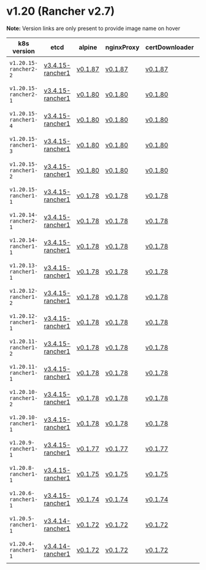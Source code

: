 # v1.20 (Rancher v2.7)

**Note:** Version links are only present to provide image name on hover

| k8s version| etcd| alpine| nginxProxy| certDownloader| kubernetesServicesSidecar| kubedns| dnsmasq| kubednsSidecar| kubednsAutoscaler| coredns| corednsAutoscaler| nodelocal| kubernetes| flannel| flannelCni| calicoNode| calicoCni| calicoControllers| calicoCtl| calicoFlexVol| canalNode| canalCni| canalControllers| canalFlannel| canalFlexVol| weaveNode| weaveCni| podInfraContainer| ingress| ingressBackend| ingressWebhook| metricsServer| windowsPodInfraContainer| aciCniDeployContainer| aciHostContainer| aciOpflexContainer| aciMcastContainer| aciOvsContainer| aciControllerContainer| aciGbpServerContainer| aciOpflexServerContainer |
| ----- | ----- | ----- | ----- | ----- | ----- | ----- | ----- | ----- | ----- | ----- | ----- | ----- | ----- | ----- | ----- | ----- | ----- | ----- | ----- | ----- | ----- | ----- | ----- | ----- | ----- | ----- | ----- | ----- | ----- | ----- | ----- | ----- | ----- | ----- | ----- | ----- | ----- | ----- | ----- | ----- | -----  |
| `v1.20.15-rancher2-2` | [v3.4.15-rancher1](## "rancher/mirrored-coreos-etcd")| [v0.1.87](## "rancher/rke-tools")| [v0.1.87](## "rancher/rke-tools")| [v0.1.87](## "rancher/rke-tools")| [v0.1.87](## "rancher/rke-tools")| [1.15.10](## "rancher/mirrored-k8s-dns-kube-dns")| [1.15.10](## "rancher/mirrored-k8s-dns-dnsmasq-nanny")| [1.15.10](## "rancher/mirrored-k8s-dns-sidecar")| [1.8.1](## "rancher/mirrored-cluster-proportional-autoscaler")| [1.8.0](## "rancher/mirrored-coredns-coredns")| [1.8.1](## "rancher/mirrored-cluster-proportional-autoscaler")| [1.15.13](## "rancher/mirrored-k8s-dns-node-cache")| [v1.20.15-rancher2](## "rancher/hyperkube")| [v0.15.1](## "rancher/mirrored-coreos-flannel")| [v0.3.0-rancher6](## "rancher/flannel-cni")| [v3.17.2](## "rancher/mirrored-calico-node")| [v3.17.2](## "rancher/mirrored-calico-cni")| [v3.17.2](## "rancher/mirrored-calico-kube-controllers")| [v3.17.2](## "rancher/mirrored-calico-ctl")| [v3.17.2](## "rancher/mirrored-calico-pod2daemon-flexvol")| [v3.17.2](## "rancher/mirrored-calico-node")| [v3.17.2](## "rancher/mirrored-calico-cni")| [v3.17.2](## "rancher/mirrored-calico-kube-controllers")| [v0.15.1](## "rancher/mirrored-coreos-flannel")| [v3.17.2](## "rancher/mirrored-calico-pod2daemon-flexvol")| [2.8.1](## "weaveworks/weave-kube")| [2.8.1](## "weaveworks/weave-npc")| [3.6](## "rancher/mirrored-pause")| [nginx-1.2.1-rancher1](## "rancher/nginx-ingress-controller")| [1.5-rancher1](## "rancher/mirrored-nginx-ingress-controller-defaultbackend")| [v1.1.1](## "rancher/mirrored-ingress-nginx-kube-webhook-certgen")| [v0.5.0](## "rancher/mirrored-metrics-server")| [3.6](## "rancher/mirrored-pause")| [5.2.3.2.1d150da](## "noiro/cnideploy")| [5.2.3.2.1d150da](## "noiro/aci-containers-host")| [5.2.3.2.1d150da](## "noiro/opflex")| [5.2.3.2.1d150da](## "noiro/opflex")| [5.2.3.2.1d150da](## "noiro/openvswitch")| [5.2.3.2.1d150da](## "noiro/aci-containers-controller")| [5.2.3.2.1d150da](## "noiro/gbp-server")| [5.2.3.2.1d150da](## "noiro/opflex-server") |
| `v1.20.15-rancher2-1` | [v3.4.15-rancher1](## "rancher/mirrored-coreos-etcd")| [v0.1.80](## "rancher/rke-tools")| [v0.1.80](## "rancher/rke-tools")| [v0.1.80](## "rancher/rke-tools")| [v0.1.80](## "rancher/rke-tools")| [1.15.10](## "rancher/mirrored-k8s-dns-kube-dns")| [1.15.10](## "rancher/mirrored-k8s-dns-dnsmasq-nanny")| [1.15.10](## "rancher/mirrored-k8s-dns-sidecar")| [1.8.1](## "rancher/mirrored-cluster-proportional-autoscaler")| [1.8.0](## "rancher/mirrored-coredns-coredns")| [1.8.1](## "rancher/mirrored-cluster-proportional-autoscaler")| [1.15.13](## "rancher/mirrored-k8s-dns-node-cache")| [v1.20.15-rancher2](## "rancher/hyperkube")| [v0.15.1](## "rancher/mirrored-coreos-flannel")| [v0.3.0-rancher6](## "rancher/flannel-cni")| [v3.17.2](## "rancher/mirrored-calico-node")| [v3.17.2](## "rancher/mirrored-calico-cni")| [v3.17.2](## "rancher/mirrored-calico-kube-controllers")| [v3.17.2](## "rancher/mirrored-calico-ctl")| [v3.17.2](## "rancher/mirrored-calico-pod2daemon-flexvol")| [v3.17.2](## "rancher/mirrored-calico-node")| [v3.17.2](## "rancher/mirrored-calico-cni")| [v3.17.2](## "rancher/mirrored-calico-kube-controllers")| [v0.15.1](## "rancher/mirrored-coreos-flannel")| [v3.17.2](## "rancher/mirrored-calico-pod2daemon-flexvol")| [2.8.1](## "weaveworks/weave-kube")| [2.8.1](## "weaveworks/weave-npc")| [3.6](## "rancher/mirrored-pause")| [nginx-1.2.1-rancher1](## "rancher/nginx-ingress-controller")| [1.5-rancher1](## "rancher/mirrored-nginx-ingress-controller-defaultbackend")| [v1.1.1](## "rancher/mirrored-ingress-nginx-kube-webhook-certgen")| [v0.5.0](## "rancher/mirrored-metrics-server")| [3.6](## "rancher/mirrored-pause")| [5.1.1.0.1ae238a](## "noiro/cnideploy")| [5.1.1.0.1ae238a](## "noiro/aci-containers-host")| [5.1.1.0.1ae238a](## "noiro/opflex")| [5.1.1.0.1ae238a](## "noiro/opflex")| [5.1.1.0.1ae238a](## "noiro/openvswitch")| [5.1.1.0.1ae238a](## "noiro/aci-containers-controller")| [5.1.1.0.1ae238a](## "noiro/gbp-server")| [5.1.1.0.1ae238a](## "noiro/opflex-server") |
| `v1.20.15-rancher1-4` | [v3.4.15-rancher1](## "rancher/mirrored-coreos-etcd")| [v0.1.80](## "rancher/rke-tools")| [v0.1.80](## "rancher/rke-tools")| [v0.1.80](## "rancher/rke-tools")| [v0.1.80](## "rancher/rke-tools")| [1.15.10](## "rancher/mirrored-k8s-dns-kube-dns")| [1.15.10](## "rancher/mirrored-k8s-dns-dnsmasq-nanny")| [1.15.10](## "rancher/mirrored-k8s-dns-sidecar")| [1.8.1](## "rancher/mirrored-cluster-proportional-autoscaler")| [1.8.0](## "rancher/mirrored-coredns-coredns")| [1.8.1](## "rancher/mirrored-cluster-proportional-autoscaler")| [1.15.13](## "rancher/mirrored-k8s-dns-node-cache")| [v1.20.15-rancher1](## "rancher/hyperkube")| [v0.15.1](## "rancher/mirrored-coreos-flannel")| [v0.3.0-rancher6](## "rancher/flannel-cni")| [v3.17.2](## "rancher/mirrored-calico-node")| [v3.17.2](## "rancher/mirrored-calico-cni")| [v3.17.2](## "rancher/mirrored-calico-kube-controllers")| [v3.17.2](## "rancher/mirrored-calico-ctl")| [v3.17.2](## "rancher/mirrored-calico-pod2daemon-flexvol")| [v3.17.2](## "rancher/mirrored-calico-node")| [v3.17.2](## "rancher/mirrored-calico-cni")| [v3.17.2](## "rancher/mirrored-calico-kube-controllers")| [v0.15.1](## "rancher/mirrored-coreos-flannel")| [v3.17.2](## "rancher/mirrored-calico-pod2daemon-flexvol")| [2.8.1](## "weaveworks/weave-kube")| [2.8.1](## "weaveworks/weave-npc")| [3.6](## "rancher/mirrored-pause")| [nginx-1.2.1-rancher1](## "rancher/nginx-ingress-controller")| [1.5-rancher1](## "rancher/mirrored-nginx-ingress-controller-defaultbackend")| [v1.1.1](## "rancher/mirrored-ingress-nginx-kube-webhook-certgen")| [v0.5.0](## "rancher/mirrored-metrics-server")| [3.6](## "rancher/mirrored-pause")| [5.1.1.0.1ae238a](## "noiro/cnideploy")| [5.1.1.0.1ae238a](## "noiro/aci-containers-host")| [5.1.1.0.1ae238a](## "noiro/opflex")| [5.1.1.0.1ae238a](## "noiro/opflex")| [5.1.1.0.1ae238a](## "noiro/openvswitch")| [5.1.1.0.1ae238a](## "noiro/aci-containers-controller")| [5.1.1.0.1ae238a](## "noiro/gbp-server")| [5.1.1.0.1ae238a](## "noiro/opflex-server") |
| `v1.20.15-rancher1-3` | [v3.4.15-rancher1](## "rancher/mirrored-coreos-etcd")| [v0.1.80](## "rancher/rke-tools")| [v0.1.80](## "rancher/rke-tools")| [v0.1.80](## "rancher/rke-tools")| [v0.1.80](## "rancher/rke-tools")| [1.15.10](## "rancher/mirrored-k8s-dns-kube-dns")| [1.15.10](## "rancher/mirrored-k8s-dns-dnsmasq-nanny")| [1.15.10](## "rancher/mirrored-k8s-dns-sidecar")| [1.8.1](## "rancher/mirrored-cluster-proportional-autoscaler")| [1.8.0](## "rancher/mirrored-coredns-coredns")| [1.8.1](## "rancher/mirrored-cluster-proportional-autoscaler")| [1.15.13](## "rancher/mirrored-k8s-dns-node-cache")| [v1.20.15-rancher1](## "rancher/hyperkube")| [v0.15.1](## "rancher/mirrored-coreos-flannel")| [v0.3.0-rancher6](## "rancher/flannel-cni")| [v3.17.2](## "rancher/mirrored-calico-node")| [v3.17.2](## "rancher/mirrored-calico-cni")| [v3.17.2](## "rancher/mirrored-calico-kube-controllers")| [v3.17.2](## "rancher/mirrored-calico-ctl")| [v3.17.2](## "rancher/mirrored-calico-pod2daemon-flexvol")| [v3.17.2](## "rancher/mirrored-calico-node")| [v3.17.2](## "rancher/mirrored-calico-cni")| [v3.17.2](## "rancher/mirrored-calico-kube-controllers")| [v0.15.1](## "rancher/mirrored-coreos-flannel")| [v3.17.2](## "rancher/mirrored-calico-pod2daemon-flexvol")| [2.8.1](## "weaveworks/weave-kube")| [2.8.1](## "weaveworks/weave-npc")| [3.6](## "rancher/mirrored-pause")| [nginx-1.2.0-rancher1](## "rancher/nginx-ingress-controller")| [1.5-rancher1](## "rancher/mirrored-nginx-ingress-controller-defaultbackend")| [v1.1.1](## "rancher/mirrored-ingress-nginx-kube-webhook-certgen")| [v0.5.0](## "rancher/mirrored-metrics-server")| [3.6](## "rancher/mirrored-pause")| [5.1.1.0.1ae238a](## "noiro/cnideploy")| [5.1.1.0.1ae238a](## "noiro/aci-containers-host")| [5.1.1.0.1ae238a](## "noiro/opflex")| [5.1.1.0.1ae238a](## "noiro/opflex")| [5.1.1.0.1ae238a](## "noiro/openvswitch")| [5.1.1.0.1ae238a](## "noiro/aci-containers-controller")| [5.1.1.0.1ae238a](## "noiro/gbp-server")| [5.1.1.0.1ae238a](## "noiro/opflex-server") |
| `v1.20.15-rancher1-2` | [v3.4.15-rancher1](## "rancher/mirrored-coreos-etcd")| [v0.1.80](## "rancher/rke-tools")| [v0.1.80](## "rancher/rke-tools")| [v0.1.80](## "rancher/rke-tools")| [v0.1.80](## "rancher/rke-tools")| [1.15.10](## "rancher/mirrored-k8s-dns-kube-dns")| [1.15.10](## "rancher/mirrored-k8s-dns-dnsmasq-nanny")| [1.15.10](## "rancher/mirrored-k8s-dns-sidecar")| [1.8.1](## "rancher/mirrored-cluster-proportional-autoscaler")| [1.8.0](## "rancher/mirrored-coredns-coredns")| [1.8.1](## "rancher/mirrored-cluster-proportional-autoscaler")| [1.15.13](## "rancher/mirrored-k8s-dns-node-cache")| [v1.20.15-rancher1](## "rancher/hyperkube")| [v0.15.1](## "rancher/mirrored-coreos-flannel")| [v0.3.0-rancher6](## "rancher/flannel-cni")| [v3.17.2](## "rancher/mirrored-calico-node")| [v3.17.2](## "rancher/mirrored-calico-cni")| [v3.17.2](## "rancher/mirrored-calico-kube-controllers")| [v3.17.2](## "rancher/mirrored-calico-ctl")| [v3.17.2](## "rancher/mirrored-calico-pod2daemon-flexvol")| [v3.17.2](## "rancher/mirrored-calico-node")| [v3.17.2](## "rancher/mirrored-calico-cni")| [v3.17.2](## "rancher/mirrored-calico-kube-controllers")| [v0.15.1](## "rancher/mirrored-coreos-flannel")| [v3.17.2](## "rancher/mirrored-calico-pod2daemon-flexvol")| [2.8.1](## "weaveworks/weave-kube")| [2.8.1](## "weaveworks/weave-npc")| [3.6](## "rancher/mirrored-pause")| [nginx-1.1.0-rancher1](## "rancher/nginx-ingress-controller")| [1.5-rancher1](## "rancher/mirrored-nginx-ingress-controller-defaultbackend")| [v1.1.1](## "rancher/mirrored-ingress-nginx-kube-webhook-certgen")| [v0.5.0](## "rancher/mirrored-metrics-server")| [3.6](## "rancher/mirrored-pause")| [5.1.1.0.1ae238a](## "noiro/cnideploy")| [5.1.1.0.1ae238a](## "noiro/aci-containers-host")| [5.1.1.0.1ae238a](## "noiro/opflex")| [5.1.1.0.1ae238a](## "noiro/opflex")| [5.1.1.0.1ae238a](## "noiro/openvswitch")| [5.1.1.0.1ae238a](## "noiro/aci-containers-controller")| [5.1.1.0.1ae238a](## "noiro/gbp-server")| [5.1.1.0.1ae238a](## "noiro/opflex-server") |
| `v1.20.15-rancher1-1` | [v3.4.15-rancher1](## "rancher/mirrored-coreos-etcd")| [v0.1.78](## "rancher/rke-tools")| [v0.1.78](## "rancher/rke-tools")| [v0.1.78](## "rancher/rke-tools")| [v0.1.78](## "rancher/rke-tools")| [1.15.10](## "rancher/mirrored-k8s-dns-kube-dns")| [1.15.10](## "rancher/mirrored-k8s-dns-dnsmasq-nanny")| [1.15.10](## "rancher/mirrored-k8s-dns-sidecar")| [1.8.1](## "rancher/mirrored-cluster-proportional-autoscaler")| [1.8.0](## "rancher/mirrored-coredns-coredns")| [1.8.1](## "rancher/mirrored-cluster-proportional-autoscaler")| [1.15.13](## "rancher/mirrored-k8s-dns-node-cache")| [v1.20.15-rancher1](## "rancher/hyperkube")| [v0.15.1](## "rancher/mirrored-coreos-flannel")| [v0.3.0-rancher6](## "rancher/flannel-cni")| [v3.17.2](## "rancher/mirrored-calico-node")| [v3.17.2](## "rancher/mirrored-calico-cni")| [v3.17.2](## "rancher/mirrored-calico-kube-controllers")| [v3.17.2](## "rancher/mirrored-calico-ctl")| [v3.17.2](## "rancher/mirrored-calico-pod2daemon-flexvol")| [v3.17.2](## "rancher/mirrored-calico-node")| [v3.17.2](## "rancher/mirrored-calico-cni")| [v3.17.2](## "rancher/mirrored-calico-kube-controllers")| [v0.15.1](## "rancher/mirrored-coreos-flannel")| [v3.17.2](## "rancher/mirrored-calico-pod2daemon-flexvol")| [2.8.1](## "weaveworks/weave-kube")| [2.8.1](## "weaveworks/weave-npc")| [3.2](## "rancher/mirrored-pause")| [nginx-1.1.0-rancher1](## "rancher/nginx-ingress-controller")| [1.5-rancher1](## "rancher/mirrored-nginx-ingress-controller-defaultbackend")| [v1.1.1](## "rancher/mirrored-ingress-nginx-kube-webhook-certgen")| [v0.5.0](## "rancher/mirrored-metrics-server")| [v0.1.6](## "rancher/kubelet-pause")| [5.1.1.0.1ae238a](## "noiro/cnideploy")| [5.1.1.0.1ae238a](## "noiro/aci-containers-host")| [5.1.1.0.1ae238a](## "noiro/opflex")| [5.1.1.0.1ae238a](## "noiro/opflex")| [5.1.1.0.1ae238a](## "noiro/openvswitch")| [5.1.1.0.1ae238a](## "noiro/aci-containers-controller")| [5.1.1.0.1ae238a](## "noiro/gbp-server")| [5.1.1.0.1ae238a](## "noiro/opflex-server") |
| `v1.20.14-rancher2-1` | [v3.4.15-rancher1](## "rancher/mirrored-coreos-etcd")| [v0.1.78](## "rancher/rke-tools")| [v0.1.78](## "rancher/rke-tools")| [v0.1.78](## "rancher/rke-tools")| [v0.1.78](## "rancher/rke-tools")| [1.15.10](## "rancher/mirrored-k8s-dns-kube-dns")| [1.15.10](## "rancher/mirrored-k8s-dns-dnsmasq-nanny")| [1.15.10](## "rancher/mirrored-k8s-dns-sidecar")| [1.8.1](## "rancher/mirrored-cluster-proportional-autoscaler")| [1.8.0](## "rancher/mirrored-coredns-coredns")| [1.8.1](## "rancher/mirrored-cluster-proportional-autoscaler")| [1.15.13](## "rancher/mirrored-k8s-dns-node-cache")| [v1.20.14-rancher2](## "rancher/hyperkube")| [v0.15.1](## "rancher/mirrored-coreos-flannel")| [v0.3.0-rancher6](## "rancher/flannel-cni")| [v3.17.2](## "rancher/mirrored-calico-node")| [v3.17.2](## "rancher/mirrored-calico-cni")| [v3.17.2](## "rancher/mirrored-calico-kube-controllers")| [v3.17.2](## "rancher/mirrored-calico-ctl")| [v3.17.2](## "rancher/mirrored-calico-pod2daemon-flexvol")| [v3.17.2](## "rancher/mirrored-calico-node")| [v3.17.2](## "rancher/mirrored-calico-cni")| [v3.17.2](## "rancher/mirrored-calico-kube-controllers")| [v0.15.1](## "rancher/mirrored-coreos-flannel")| [v3.17.2](## "rancher/mirrored-calico-pod2daemon-flexvol")| [2.8.1](## "weaveworks/weave-kube")| [2.8.1](## "weaveworks/weave-npc")| [3.2](## "rancher/mirrored-pause")| [nginx-0.49.3-rancher1](## "rancher/nginx-ingress-controller")| [1.5-rancher1](## "rancher/mirrored-nginx-ingress-controller-defaultbackend")| [v1.1.1](## "rancher/mirrored-ingress-nginx-kube-webhook-certgen")| [v0.5.0](## "rancher/mirrored-metrics-server")| [v0.1.6](## "rancher/kubelet-pause")| [5.1.1.0.1ae238a](## "noiro/cnideploy")| [5.1.1.0.1ae238a](## "noiro/aci-containers-host")| [5.1.1.0.1ae238a](## "noiro/opflex")| [5.1.1.0.1ae238a](## "noiro/opflex")| [5.1.1.0.1ae238a](## "noiro/openvswitch")| [5.1.1.0.1ae238a](## "noiro/aci-containers-controller")| [5.1.1.0.1ae238a](## "noiro/gbp-server")| [5.1.1.0.1ae238a](## "noiro/opflex-server") |
| `v1.20.14-rancher1-1` | [v3.4.15-rancher1](## "rancher/mirrored-coreos-etcd")| [v0.1.78](## "rancher/rke-tools")| [v0.1.78](## "rancher/rke-tools")| [v0.1.78](## "rancher/rke-tools")| [v0.1.78](## "rancher/rke-tools")| [1.15.10](## "rancher/mirrored-k8s-dns-kube-dns")| [1.15.10](## "rancher/mirrored-k8s-dns-dnsmasq-nanny")| [1.15.10](## "rancher/mirrored-k8s-dns-sidecar")| [1.8.1](## "rancher/mirrored-cluster-proportional-autoscaler")| [1.8.0](## "rancher/mirrored-coredns-coredns")| [1.8.1](## "rancher/mirrored-cluster-proportional-autoscaler")| [1.15.13](## "rancher/mirrored-k8s-dns-node-cache")| [v1.20.14-rancher1](## "rancher/hyperkube")| [v0.15.1](## "rancher/mirrored-coreos-flannel")| [v0.3.0-rancher6](## "rancher/flannel-cni")| [v3.17.2](## "rancher/mirrored-calico-node")| [v3.17.2](## "rancher/mirrored-calico-cni")| [v3.17.2](## "rancher/mirrored-calico-kube-controllers")| [v3.17.2](## "rancher/mirrored-calico-ctl")| [v3.17.2](## "rancher/mirrored-calico-pod2daemon-flexvol")| [v3.17.2](## "rancher/mirrored-calico-node")| [v3.17.2](## "rancher/mirrored-calico-cni")| [v3.17.2](## "rancher/mirrored-calico-kube-controllers")| [v0.15.1](## "rancher/mirrored-coreos-flannel")| [v3.17.2](## "rancher/mirrored-calico-pod2daemon-flexvol")| [2.8.1](## "weaveworks/weave-kube")| [2.8.1](## "weaveworks/weave-npc")| [3.2](## "rancher/mirrored-pause")| [nginx-0.49.3-rancher1](## "rancher/nginx-ingress-controller")| [1.5-rancher1](## "rancher/mirrored-nginx-ingress-controller-defaultbackend")| [v1.1.1](## "rancher/mirrored-ingress-nginx-kube-webhook-certgen")| [v0.4.1](## "rancher/mirrored-metrics-server")| [v0.1.6](## "rancher/kubelet-pause")| [5.1.1.0.1ae238a](## "noiro/cnideploy")| [5.1.1.0.1ae238a](## "noiro/aci-containers-host")| [5.1.1.0.1ae238a](## "noiro/opflex")| [5.1.1.0.1ae238a](## "noiro/opflex")| [5.1.1.0.1ae238a](## "noiro/openvswitch")| [5.1.1.0.1ae238a](## "noiro/aci-containers-controller")| [5.1.1.0.1ae238a](## "noiro/gbp-server")| [5.1.1.0.1ae238a](## "noiro/opflex-server") |
| `v1.20.13-rancher1-1` | [v3.4.15-rancher1](## "rancher/mirrored-coreos-etcd")| [v0.1.78](## "rancher/rke-tools")| [v0.1.78](## "rancher/rke-tools")| [v0.1.78](## "rancher/rke-tools")| [v0.1.78](## "rancher/rke-tools")| [1.15.10](## "rancher/mirrored-k8s-dns-kube-dns")| [1.15.10](## "rancher/mirrored-k8s-dns-dnsmasq-nanny")| [1.15.10](## "rancher/mirrored-k8s-dns-sidecar")| [1.8.1](## "rancher/mirrored-cluster-proportional-autoscaler")| [1.8.0](## "rancher/mirrored-coredns-coredns")| [1.8.1](## "rancher/mirrored-cluster-proportional-autoscaler")| [1.15.13](## "rancher/mirrored-k8s-dns-node-cache")| [v1.20.13-rancher1](## "rancher/hyperkube")| [v0.15.1](## "rancher/mirrored-coreos-flannel")| [v0.3.0-rancher6](## "rancher/flannel-cni")| [v3.17.2](## "rancher/mirrored-calico-node")| [v3.17.2](## "rancher/mirrored-calico-cni")| [v3.17.2](## "rancher/mirrored-calico-kube-controllers")| [v3.17.2](## "rancher/mirrored-calico-ctl")| [v3.17.2](## "rancher/mirrored-calico-pod2daemon-flexvol")| [v3.17.2](## "rancher/mirrored-calico-node")| [v3.17.2](## "rancher/mirrored-calico-cni")| [v3.17.2](## "rancher/mirrored-calico-kube-controllers")| [v0.15.1](## "rancher/mirrored-coreos-flannel")| [v3.17.2](## "rancher/mirrored-calico-pod2daemon-flexvol")| [2.8.1](## "weaveworks/weave-kube")| [2.8.1](## "weaveworks/weave-npc")| [3.2](## "rancher/mirrored-pause")| [nginx-0.49.3-rancher1](## "rancher/nginx-ingress-controller")| [1.5-rancher1](## "rancher/mirrored-nginx-ingress-controller-defaultbackend")| [v1.1.1](## "rancher/mirrored-ingress-nginx-kube-webhook-certgen")| [v0.4.1](## "rancher/mirrored-metrics-server")| [v0.1.6](## "rancher/kubelet-pause")| [5.1.1.0.1ae238a](## "noiro/cnideploy")| [5.1.1.0.1ae238a](## "noiro/aci-containers-host")| [5.1.1.0.1ae238a](## "noiro/opflex")| [5.1.1.0.1ae238a](## "noiro/opflex")| [5.1.1.0.1ae238a](## "noiro/openvswitch")| [5.1.1.0.1ae238a](## "noiro/aci-containers-controller")| [5.1.1.0.1ae238a](## "noiro/gbp-server")| [5.1.1.0.1ae238a](## "noiro/opflex-server") |
| `v1.20.12-rancher1-2` | [v3.4.15-rancher1](## "rancher/mirrored-coreos-etcd")| [v0.1.78](## "rancher/rke-tools")| [v0.1.78](## "rancher/rke-tools")| [v0.1.78](## "rancher/rke-tools")| [v0.1.78](## "rancher/rke-tools")| [1.15.10](## "rancher/mirrored-k8s-dns-kube-dns")| [1.15.10](## "rancher/mirrored-k8s-dns-dnsmasq-nanny")| [1.15.10](## "rancher/mirrored-k8s-dns-sidecar")| [1.8.1](## "rancher/mirrored-cluster-proportional-autoscaler")| [1.8.0](## "rancher/mirrored-coredns-coredns")| [1.8.1](## "rancher/mirrored-cluster-proportional-autoscaler")| [1.15.13](## "rancher/mirrored-k8s-dns-node-cache")| [v1.20.12-rancher1](## "rancher/hyperkube")| [v0.15.1](## "rancher/mirrored-coreos-flannel")| [v0.3.0-rancher6](## "rancher/flannel-cni")| [v3.17.2](## "rancher/mirrored-calico-node")| [v3.17.2](## "rancher/mirrored-calico-cni")| [v3.17.2](## "rancher/mirrored-calico-kube-controllers")| [v3.17.2](## "rancher/mirrored-calico-ctl")| [v3.17.2](## "rancher/mirrored-calico-pod2daemon-flexvol")| [v3.17.2](## "rancher/mirrored-calico-node")| [v3.17.2](## "rancher/mirrored-calico-cni")| [v3.17.2](## "rancher/mirrored-calico-kube-controllers")| [v0.15.1](## "rancher/mirrored-coreos-flannel")| [v3.17.2](## "rancher/mirrored-calico-pod2daemon-flexvol")| [2.8.1](## "weaveworks/weave-kube")| [2.8.1](## "weaveworks/weave-npc")| [3.2](## "rancher/mirrored-pause")| [nginx-0.49.3-rancher1](## "rancher/nginx-ingress-controller")| [1.5-rancher1](## "rancher/mirrored-nginx-ingress-controller-defaultbackend")| [v1.1.1](## "rancher/mirrored-ingress-nginx-kube-webhook-certgen")| [v0.4.1](## "rancher/mirrored-metrics-server")| [v0.1.6](## "rancher/kubelet-pause")| [5.1.1.0.1ae238a](## "noiro/cnideploy")| [5.1.1.0.1ae238a](## "noiro/aci-containers-host")| [5.1.1.0.1ae238a](## "noiro/opflex")| [5.1.1.0.1ae238a](## "noiro/opflex")| [5.1.1.0.1ae238a](## "noiro/openvswitch")| [5.1.1.0.1ae238a](## "noiro/aci-containers-controller")| [5.1.1.0.1ae238a](## "noiro/gbp-server")| [5.1.1.0.1ae238a](## "noiro/opflex-server") |
| `v1.20.12-rancher1-1` | [v3.4.15-rancher1](## "rancher/mirrored-coreos-etcd")| [v0.1.78](## "rancher/rke-tools")| [v0.1.78](## "rancher/rke-tools")| [v0.1.78](## "rancher/rke-tools")| [v0.1.78](## "rancher/rke-tools")| [1.15.10](## "rancher/mirrored-k8s-dns-kube-dns")| [1.15.10](## "rancher/mirrored-k8s-dns-dnsmasq-nanny")| [1.15.10](## "rancher/mirrored-k8s-dns-sidecar")| [1.8.1](## "rancher/mirrored-cluster-proportional-autoscaler")| [1.8.0](## "rancher/mirrored-coredns-coredns")| [1.8.1](## "rancher/mirrored-cluster-proportional-autoscaler")| [1.15.13](## "rancher/mirrored-k8s-dns-node-cache")| [v1.20.12-rancher1](## "rancher/hyperkube")| [v0.13.0](## "rancher/mirrored-coreos-flannel")| [v0.3.0-rancher6](## "rancher/flannel-cni")| [v3.17.2](## "rancher/mirrored-calico-node")| [v3.17.2](## "rancher/mirrored-calico-cni")| [v3.17.2](## "rancher/mirrored-calico-kube-controllers")| [v3.17.2](## "rancher/mirrored-calico-ctl")| [v3.17.2](## "rancher/mirrored-calico-pod2daemon-flexvol")| [v3.17.2](## "rancher/mirrored-calico-node")| [v3.17.2](## "rancher/mirrored-calico-cni")| [v3.17.2](## "rancher/mirrored-calico-kube-controllers")| [v0.13.0-rancher1](## "rancher/coreos-flannel")| [v3.17.2](## "rancher/mirrored-calico-pod2daemon-flexvol")| [2.8.1](## "weaveworks/weave-kube")| [2.8.1](## "weaveworks/weave-npc")| [3.2](## "rancher/mirrored-pause")| [nginx-0.49.3-rancher1](## "rancher/nginx-ingress-controller")| [1.5-rancher1](## "rancher/mirrored-nginx-ingress-controller-defaultbackend")| [v1.1.1](## "rancher/mirrored-ingress-nginx-kube-webhook-certgen")| [v0.4.1](## "rancher/mirrored-metrics-server")| [v0.1.6](## "rancher/kubelet-pause")| [5.1.1.0.1ae238a](## "noiro/cnideploy")| [5.1.1.0.1ae238a](## "noiro/aci-containers-host")| [5.1.1.0.1ae238a](## "noiro/opflex")| [5.1.1.0.1ae238a](## "noiro/opflex")| [5.1.1.0.1ae238a](## "noiro/openvswitch")| [5.1.1.0.1ae238a](## "noiro/aci-containers-controller")| [5.1.1.0.1ae238a](## "noiro/gbp-server")| [5.1.1.0.1ae238a](## "noiro/opflex-server") |
| `v1.20.11-rancher1-2` | [v3.4.15-rancher1](## "rancher/mirrored-coreos-etcd")| [v0.1.78](## "rancher/rke-tools")| [v0.1.78](## "rancher/rke-tools")| [v0.1.78](## "rancher/rke-tools")| [v0.1.78](## "rancher/rke-tools")| [1.15.10](## "rancher/mirrored-k8s-dns-kube-dns")| [1.15.10](## "rancher/mirrored-k8s-dns-dnsmasq-nanny")| [1.15.10](## "rancher/mirrored-k8s-dns-sidecar")| [1.8.1](## "rancher/mirrored-cluster-proportional-autoscaler")| [1.8.0](## "rancher/mirrored-coredns-coredns")| [1.8.1](## "rancher/mirrored-cluster-proportional-autoscaler")| [1.15.13](## "rancher/mirrored-k8s-dns-node-cache")| [v1.20.11-rancher1](## "rancher/hyperkube")| [v0.13.0](## "rancher/mirrored-coreos-flannel")| [v0.3.0-rancher6](## "rancher/flannel-cni")| [v3.17.2](## "rancher/mirrored-calico-node")| [v3.17.2](## "rancher/mirrored-calico-cni")| [v3.17.2](## "rancher/mirrored-calico-kube-controllers")| [v3.17.2](## "rancher/mirrored-calico-ctl")| [v3.17.2](## "rancher/mirrored-calico-pod2daemon-flexvol")| [v3.17.2](## "rancher/mirrored-calico-node")| [v3.17.2](## "rancher/mirrored-calico-cni")| [v3.17.2](## "rancher/mirrored-calico-kube-controllers")| [v0.13.0-rancher1](## "rancher/coreos-flannel")| [v3.17.2](## "rancher/mirrored-calico-pod2daemon-flexvol")| [2.8.1](## "weaveworks/weave-kube")| [2.8.1](## "weaveworks/weave-npc")| [3.2](## "rancher/mirrored-pause")| [nginx-0.48.1-rancher1](## "rancher/nginx-ingress-controller")| [1.5-rancher1](## "rancher/mirrored-nginx-ingress-controller-defaultbackend")| [v1.5.1](## "rancher/mirrored-jettech-kube-webhook-certgen")| [v0.4.1](## "rancher/mirrored-metrics-server")| [v0.1.6](## "rancher/kubelet-pause")| [5.1.1.0.1ae238a](## "noiro/cnideploy")| [5.1.1.0.1ae238a](## "noiro/aci-containers-host")| [5.1.1.0.1ae238a](## "noiro/opflex")| [5.1.1.0.1ae238a](## "noiro/opflex")| [5.1.1.0.1ae238a](## "noiro/openvswitch")| [5.1.1.0.1ae238a](## "noiro/aci-containers-controller")| [5.1.1.0.1ae238a](## "noiro/gbp-server")| [5.1.1.0.1ae238a](## "noiro/opflex-server") |
| `v1.20.11-rancher1-1` | [v3.4.15-rancher1](## "rancher/mirrored-coreos-etcd")| [v0.1.78](## "rancher/rke-tools")| [v0.1.78](## "rancher/rke-tools")| [v0.1.78](## "rancher/rke-tools")| [v0.1.78](## "rancher/rke-tools")| [1.15.10](## "rancher/mirrored-k8s-dns-kube-dns")| [1.15.10](## "rancher/mirrored-k8s-dns-dnsmasq-nanny")| [1.15.10](## "rancher/mirrored-k8s-dns-sidecar")| [1.8.1](## "rancher/mirrored-cluster-proportional-autoscaler")| [1.8.0](## "rancher/mirrored-coredns-coredns")| [1.8.1](## "rancher/mirrored-cluster-proportional-autoscaler")| [1.15.13](## "rancher/mirrored-k8s-dns-node-cache")| [v1.20.11-rancher1](## "rancher/hyperkube")| [v0.13.0](## "rancher/mirrored-coreos-flannel")| [v0.3.0-rancher6](## "rancher/flannel-cni")| [v3.17.2](## "rancher/mirrored-calico-node")| [v3.17.2](## "rancher/mirrored-calico-cni")| [v3.17.2](## "rancher/mirrored-calico-kube-controllers")| [v3.17.2](## "rancher/mirrored-calico-ctl")| [v3.17.2](## "rancher/mirrored-calico-pod2daemon-flexvol")| [v3.17.2](## "rancher/mirrored-calico-node")| [v3.17.2](## "rancher/mirrored-calico-cni")| [v3.17.2](## "rancher/mirrored-calico-kube-controllers")| [v0.13.0-rancher1](## "rancher/coreos-flannel")| [v3.17.2](## "rancher/mirrored-calico-pod2daemon-flexvol")| [2.8.1](## "weaveworks/weave-kube")| [2.8.1](## "weaveworks/weave-npc")| [3.2](## "rancher/mirrored-pause")| [nginx-0.43.0-rancher3](## "rancher/nginx-ingress-controller")| [1.5-rancher1](## "rancher/mirrored-nginx-ingress-controller-defaultbackend")| [v0.4.1](## "rancher/mirrored-metrics-server")| [v0.1.6](## "rancher/kubelet-pause")| [5.1.1.0.1ae238a](## "noiro/cnideploy")| [5.1.1.0.1ae238a](## "noiro/aci-containers-host")| [5.1.1.0.1ae238a](## "noiro/opflex")| [5.1.1.0.1ae238a](## "noiro/opflex")| [5.1.1.0.1ae238a](## "noiro/openvswitch")| [5.1.1.0.1ae238a](## "noiro/aci-containers-controller")| [5.1.1.0.1ae238a](## "noiro/gbp-server")| [5.1.1.0.1ae238a](## "noiro/opflex-server") |
| `v1.20.10-rancher1-2` | [v3.4.15-rancher1](## "rancher/mirrored-coreos-etcd")| [v0.1.78](## "rancher/rke-tools")| [v0.1.78](## "rancher/rke-tools")| [v0.1.78](## "rancher/rke-tools")| [v0.1.78](## "rancher/rke-tools")| [1.15.10](## "rancher/mirrored-k8s-dns-kube-dns")| [1.15.10](## "rancher/mirrored-k8s-dns-dnsmasq-nanny")| [1.15.10](## "rancher/mirrored-k8s-dns-sidecar")| [1.8.1](## "rancher/mirrored-cluster-proportional-autoscaler")| [1.8.0](## "rancher/mirrored-coredns-coredns")| [1.8.1](## "rancher/mirrored-cluster-proportional-autoscaler")| [1.15.13](## "rancher/mirrored-k8s-dns-node-cache")| [v1.20.10-rancher1](## "rancher/hyperkube")| [v0.13.0](## "rancher/mirrored-coreos-flannel")| [v0.3.0-rancher6](## "rancher/flannel-cni")| [v3.17.2](## "rancher/mirrored-calico-node")| [v3.17.2](## "rancher/mirrored-calico-cni")| [v3.17.2](## "rancher/mirrored-calico-kube-controllers")| [v3.17.2](## "rancher/mirrored-calico-ctl")| [v3.17.2](## "rancher/mirrored-calico-pod2daemon-flexvol")| [v3.17.2](## "rancher/mirrored-calico-node")| [v3.17.2](## "rancher/mirrored-calico-cni")| [v3.17.2](## "rancher/mirrored-calico-kube-controllers")| [v0.13.0-rancher1](## "rancher/coreos-flannel")| [v3.17.2](## "rancher/mirrored-calico-pod2daemon-flexvol")| [2.8.1](## "weaveworks/weave-kube")| [2.8.1](## "weaveworks/weave-npc")| [3.2](## "rancher/mirrored-pause")| [nginx-0.48.1-rancher1](## "rancher/nginx-ingress-controller")| [1.5-rancher1](## "rancher/mirrored-nginx-ingress-controller-defaultbackend")| [v1.5.1](## "rancher/mirrored-jettech-kube-webhook-certgen")| [v0.4.1](## "rancher/mirrored-metrics-server")| [v0.1.6](## "rancher/kubelet-pause")| [5.1.1.0.1ae238a](## "noiro/cnideploy")| [5.1.1.0.1ae238a](## "noiro/aci-containers-host")| [5.1.1.0.1ae238a](## "noiro/opflex")| [5.1.1.0.1ae238a](## "noiro/opflex")| [5.1.1.0.1ae238a](## "noiro/openvswitch")| [5.1.1.0.1ae238a](## "noiro/aci-containers-controller")| [5.1.1.0.1ae238a](## "noiro/gbp-server")| [5.1.1.0.1ae238a](## "noiro/opflex-server") |
| `v1.20.10-rancher1-1` | [v3.4.15-rancher1](## "rancher/mirrored-coreos-etcd")| [v0.1.78](## "rancher/rke-tools")| [v0.1.78](## "rancher/rke-tools")| [v0.1.78](## "rancher/rke-tools")| [v0.1.78](## "rancher/rke-tools")| [1.15.10](## "rancher/mirrored-k8s-dns-kube-dns")| [1.15.10](## "rancher/mirrored-k8s-dns-dnsmasq-nanny")| [1.15.10](## "rancher/mirrored-k8s-dns-sidecar")| [1.8.1](## "rancher/mirrored-cluster-proportional-autoscaler")| [1.8.0](## "rancher/mirrored-coredns-coredns")| [1.8.1](## "rancher/mirrored-cluster-proportional-autoscaler")| [1.15.13](## "rancher/mirrored-k8s-dns-node-cache")| [v1.20.10-rancher1](## "rancher/hyperkube")| [v0.13.0](## "rancher/mirrored-coreos-flannel")| [v0.3.0-rancher6](## "rancher/flannel-cni")| [v3.17.2](## "rancher/mirrored-calico-node")| [v3.17.2](## "rancher/mirrored-calico-cni")| [v3.17.2](## "rancher/mirrored-calico-kube-controllers")| [v3.17.2](## "rancher/mirrored-calico-ctl")| [v3.17.2](## "rancher/mirrored-calico-pod2daemon-flexvol")| [v3.17.2](## "rancher/mirrored-calico-node")| [v3.17.2](## "rancher/mirrored-calico-cni")| [v3.17.2](## "rancher/mirrored-calico-kube-controllers")| [v0.13.0-rancher1](## "rancher/coreos-flannel")| [v3.17.2](## "rancher/mirrored-calico-pod2daemon-flexvol")| [2.8.1](## "weaveworks/weave-kube")| [2.8.1](## "weaveworks/weave-npc")| [3.2](## "rancher/mirrored-pause")| [nginx-0.43.0-rancher3](## "rancher/nginx-ingress-controller")| [1.5-rancher1](## "rancher/mirrored-nginx-ingress-controller-defaultbackend")| [v0.4.1](## "rancher/mirrored-metrics-server")| [v0.1.6](## "rancher/kubelet-pause")| [5.1.1.0.1ae238a](## "noiro/cnideploy")| [5.1.1.0.1ae238a](## "noiro/aci-containers-host")| [5.1.1.0.1ae238a](## "noiro/opflex")| [5.1.1.0.1ae238a](## "noiro/opflex")| [5.1.1.0.1ae238a](## "noiro/openvswitch")| [5.1.1.0.1ae238a](## "noiro/aci-containers-controller")| [5.1.1.0.1ae238a](## "noiro/gbp-server")| [5.1.1.0.1ae238a](## "noiro/opflex-server") |
| `v1.20.9-rancher1-1` | [v3.4.15-rancher1](## "rancher/mirrored-coreos-etcd")| [v0.1.77](## "rancher/rke-tools")| [v0.1.77](## "rancher/rke-tools")| [v0.1.77](## "rancher/rke-tools")| [v0.1.77](## "rancher/rke-tools")| [1.15.10](## "rancher/mirrored-k8s-dns-kube-dns")| [1.15.10](## "rancher/mirrored-k8s-dns-dnsmasq-nanny")| [1.15.10](## "rancher/mirrored-k8s-dns-sidecar")| [1.8.1](## "rancher/mirrored-cluster-proportional-autoscaler")| [1.8.0](## "rancher/mirrored-coredns-coredns")| [1.8.1](## "rancher/mirrored-cluster-proportional-autoscaler")| [1.15.13](## "rancher/mirrored-k8s-dns-node-cache")| [v1.20.9-rancher1](## "rancher/hyperkube")| [v0.13.0-rancher1](## "rancher/coreos-flannel")| [v0.3.0-rancher6](## "rancher/flannel-cni")| [v3.17.2](## "rancher/mirrored-calico-node")| [v3.17.2](## "rancher/mirrored-calico-cni")| [v3.17.2](## "rancher/mirrored-calico-kube-controllers")| [v3.17.2](## "rancher/mirrored-calico-ctl")| [v3.17.2](## "rancher/mirrored-calico-pod2daemon-flexvol")| [v3.17.2](## "rancher/mirrored-calico-node")| [v3.17.2](## "rancher/mirrored-calico-cni")| [v3.17.2](## "rancher/mirrored-calico-kube-controllers")| [v0.13.0-rancher1](## "rancher/coreos-flannel")| [v3.17.2](## "rancher/mirrored-calico-pod2daemon-flexvol")| [2.8.1](## "weaveworks/weave-kube")| [2.8.1](## "weaveworks/weave-npc")| [3.2](## "rancher/mirrored-pause")| [nginx-0.43.0-rancher3](## "rancher/nginx-ingress-controller")| [1.5-rancher1](## "rancher/mirrored-nginx-ingress-controller-defaultbackend")| [v0.4.1](## "rancher/mirrored-metrics-server")| [v0.1.6](## "rancher/kubelet-pause")| [5.1.1.0.1ae238a](## "noiro/cnideploy")| [5.1.1.0.1ae238a](## "noiro/aci-containers-host")| [5.1.1.0.1ae238a](## "noiro/opflex")| [5.1.1.0.1ae238a](## "noiro/opflex")| [5.1.1.0.1ae238a](## "noiro/openvswitch")| [5.1.1.0.1ae238a](## "noiro/aci-containers-controller")| [5.1.1.0.1ae238a](## "noiro/gbp-server")| [5.1.1.0.1ae238a](## "noiro/opflex-server") |
| `v1.20.8-rancher1-1` | [v3.4.15-rancher1](## "rancher/mirrored-coreos-etcd")| [v0.1.75](## "rancher/rke-tools")| [v0.1.75](## "rancher/rke-tools")| [v0.1.75](## "rancher/rke-tools")| [v0.1.75](## "rancher/rke-tools")| [1.15.10](## "rancher/mirrored-k8s-dns-kube-dns")| [1.15.10](## "rancher/mirrored-k8s-dns-dnsmasq-nanny")| [1.15.10](## "rancher/mirrored-k8s-dns-sidecar")| [1.8.1](## "rancher/mirrored-cluster-proportional-autoscaler")| [1.8.0](## "rancher/mirrored-coredns-coredns")| [1.8.1](## "rancher/mirrored-cluster-proportional-autoscaler")| [1.15.13](## "rancher/mirrored-k8s-dns-node-cache")| [v1.20.8-rancher1](## "rancher/hyperkube")| [v0.13.0-rancher1](## "rancher/coreos-flannel")| [v0.3.0-rancher6](## "rancher/flannel-cni")| [v3.17.2](## "rancher/mirrored-calico-node")| [v3.17.2](## "rancher/mirrored-calico-cni")| [v3.17.2](## "rancher/mirrored-calico-kube-controllers")| [v3.17.2](## "rancher/mirrored-calico-ctl")| [v3.17.2](## "rancher/mirrored-calico-pod2daemon-flexvol")| [v3.17.2](## "rancher/mirrored-calico-node")| [v3.17.2](## "rancher/mirrored-calico-cni")| [v3.17.2](## "rancher/mirrored-calico-kube-controllers")| [v0.13.0-rancher1](## "rancher/coreos-flannel")| [v3.17.2](## "rancher/mirrored-calico-pod2daemon-flexvol")| [2.8.1](## "weaveworks/weave-kube")| [2.8.1](## "weaveworks/weave-npc")| [3.2](## "rancher/mirrored-pause")| [nginx-0.43.0-rancher3](## "rancher/nginx-ingress-controller")| [1.5-rancher1](## "rancher/mirrored-nginx-ingress-controller-defaultbackend")| [v0.4.1](## "rancher/mirrored-metrics-server")| [v0.1.6](## "rancher/kubelet-pause")| [5.1.1.0.1ae238a](## "noiro/cnideploy")| [5.1.1.0.1ae238a](## "noiro/aci-containers-host")| [5.1.1.0.1ae238a](## "noiro/opflex")| [5.1.1.0.1ae238a](## "noiro/opflex")| [5.1.1.0.1ae238a](## "noiro/openvswitch")| [5.1.1.0.1ae238a](## "noiro/aci-containers-controller")| [5.1.1.0.1ae238a](## "noiro/gbp-server")| [5.1.1.0.1ae238a](## "noiro/opflex-server") |
| `v1.20.6-rancher1-1` | [v3.4.15-rancher1](## "rancher/mirrored-coreos-etcd")| [v0.1.74](## "rancher/rke-tools")| [v0.1.74](## "rancher/rke-tools")| [v0.1.74](## "rancher/rke-tools")| [v0.1.74](## "rancher/rke-tools")| [1.15.10](## "rancher/mirrored-k8s-dns-kube-dns")| [1.15.10](## "rancher/mirrored-k8s-dns-dnsmasq-nanny")| [1.15.10](## "rancher/mirrored-k8s-dns-sidecar")| [1.8.1](## "rancher/mirrored-cluster-proportional-autoscaler")| [1.8.0](## "rancher/mirrored-coredns-coredns")| [1.8.1](## "rancher/mirrored-cluster-proportional-autoscaler")| [1.15.13](## "rancher/mirrored-k8s-dns-node-cache")| [v1.20.6-rancher1](## "rancher/hyperkube")| [v0.13.0-rancher1](## "rancher/coreos-flannel")| [v0.3.0-rancher6](## "rancher/flannel-cni")| [v3.17.2](## "rancher/mirrored-calico-node")| [v3.17.2](## "rancher/mirrored-calico-cni")| [v3.17.2](## "rancher/mirrored-calico-kube-controllers")| [v3.17.2](## "rancher/mirrored-calico-ctl")| [v3.17.2](## "rancher/mirrored-calico-pod2daemon-flexvol")| [v3.17.2](## "rancher/mirrored-calico-node")| [v3.17.2](## "rancher/mirrored-calico-cni")| [v3.17.2](## "rancher/mirrored-calico-kube-controllers")| [v0.13.0-rancher1](## "rancher/coreos-flannel")| [v3.17.2](## "rancher/mirrored-calico-pod2daemon-flexvol")| [2.8.1](## "weaveworks/weave-kube")| [2.8.1](## "weaveworks/weave-npc")| [3.2](## "rancher/mirrored-pause")| [nginx-0.43.0-rancher3](## "rancher/nginx-ingress-controller")| [1.5-rancher1](## "rancher/mirrored-nginx-ingress-controller-defaultbackend")| [v0.4.1](## "rancher/mirrored-metrics-server")| [v0.1.6](## "rancher/kubelet-pause")| [5.1.1.0.1ae238a](## "noiro/cnideploy")| [5.1.1.0.1ae238a](## "noiro/aci-containers-host")| [5.1.1.0.1ae238a](## "noiro/opflex")| [5.1.1.0.1ae238a](## "noiro/opflex")| [5.1.1.0.1ae238a](## "noiro/openvswitch")| [5.1.1.0.1ae238a](## "noiro/aci-containers-controller")| [5.1.1.0.1ae238a](## "noiro/gbp-server")| [5.1.1.0.1ae238a](## "noiro/opflex-server") |
| `v1.20.5-rancher1-1` | [v3.4.14-rancher1](## "rancher/coreos-etcd")| [v0.1.72](## "rancher/rke-tools")| [v0.1.72](## "rancher/rke-tools")| [v0.1.72](## "rancher/rke-tools")| [v0.1.72](## "rancher/rke-tools")| [1.15.10](## "rancher/k8s-dns-kube-dns")| [1.15.10](## "rancher/k8s-dns-dnsmasq-nanny")| [1.15.10](## "rancher/k8s-dns-sidecar")| [1.8.1](## "rancher/cluster-proportional-autoscaler")| [1.8.0](## "rancher/coredns-coredns")| [1.8.1](## "rancher/cluster-proportional-autoscaler")| [1.15.13](## "rancher/k8s-dns-node-cache")| [v1.20.5-rancher1](## "rancher/hyperkube")| [v0.13.0-rancher1](## "rancher/coreos-flannel")| [v0.3.0-rancher6](## "rancher/flannel-cni")| [v3.17.2](## "rancher/calico-node")| [v3.17.2](## "rancher/calico-cni")| [v3.17.2](## "rancher/calico-kube-controllers")| [v3.17.2](## "rancher/calico-ctl")| [v3.17.2](## "rancher/calico-pod2daemon-flexvol")| [v3.17.2](## "rancher/calico-node")| [v3.17.2](## "rancher/calico-cni")| [v3.17.2](## "rancher/calico-kube-controllers")| [v0.13.0-rancher1](## "rancher/coreos-flannel")| [v3.17.2](## "rancher/calico-pod2daemon-flexvol")| [2.8.1](## "weaveworks/weave-kube")| [2.8.1](## "weaveworks/weave-npc")| [3.2](## "rancher/pause")| [nginx-0.43.0-rancher1](## "rancher/nginx-ingress-controller")| [1.5-rancher1](## "rancher/nginx-ingress-controller-defaultbackend")| [v0.4.1](## "rancher/metrics-server")| [v0.1.6](## "rancher/kubelet-pause")| [5.1.1.0.1ae238a](## "noiro/cnideploy")| [5.1.1.0.1ae238a](## "noiro/aci-containers-host")| [5.1.1.0.1ae238a](## "noiro/opflex")| [5.1.1.0.1ae238a](## "noiro/opflex")| [5.1.1.0.1ae238a](## "noiro/openvswitch")| [5.1.1.0.1ae238a](## "noiro/aci-containers-controller")| [5.1.1.0.1ae238a](## "noiro/gbp-server")| [5.1.1.0.1ae238a](## "noiro/opflex-server") |
| `v1.20.4-rancher1-1` | [v3.4.14-rancher1](## "rancher/coreos-etcd")| [v0.1.72](## "rancher/rke-tools")| [v0.1.72](## "rancher/rke-tools")| [v0.1.72](## "rancher/rke-tools")| [v0.1.72](## "rancher/rke-tools")| [1.15.10](## "rancher/k8s-dns-kube-dns")| [1.15.10](## "rancher/k8s-dns-dnsmasq-nanny")| [1.15.10](## "rancher/k8s-dns-sidecar")| [1.8.1](## "rancher/cluster-proportional-autoscaler")| [1.8.0](## "rancher/coredns-coredns")| [1.8.1](## "rancher/cluster-proportional-autoscaler")| [1.15.13](## "rancher/k8s-dns-node-cache")| [v1.20.4-rancher1](## "rancher/hyperkube")| [v0.13.0-rancher1](## "rancher/coreos-flannel")| [v0.3.0-rancher6](## "rancher/flannel-cni")| [v3.17.2](## "rancher/calico-node")| [v3.17.2](## "rancher/calico-cni")| [v3.17.2](## "rancher/calico-kube-controllers")| [v3.17.2](## "rancher/calico-ctl")| [v3.17.2](## "rancher/calico-pod2daemon-flexvol")| [v3.17.2](## "rancher/calico-node")| [v3.17.2](## "rancher/calico-cni")| [v3.17.2](## "rancher/calico-kube-controllers")| [v0.13.0-rancher1](## "rancher/coreos-flannel")| [v3.17.2](## "rancher/calico-pod2daemon-flexvol")| [2.8.1](## "weaveworks/weave-kube")| [2.8.1](## "weaveworks/weave-npc")| [3.2](## "rancher/pause")| [nginx-0.43.0-rancher1](## "rancher/nginx-ingress-controller")| [1.5-rancher1](## "rancher/nginx-ingress-controller-defaultbackend")| [v0.4.1](## "rancher/metrics-server")| [v0.1.6](## "rancher/kubelet-pause")| [5.1.1.0.1ae238a](## "noiro/cnideploy")| [5.1.1.0.1ae238a](## "noiro/aci-containers-host")| [5.1.1.0.1ae238a](## "noiro/opflex")| [5.1.1.0.1ae238a](## "noiro/opflex")| [5.1.1.0.1ae238a](## "noiro/openvswitch")| [5.1.1.0.1ae238a](## "noiro/aci-containers-controller")| [5.1.1.0.1ae238a](## "noiro/gbp-server")| [5.1.1.0.1ae238a](## "noiro/opflex-server") |



